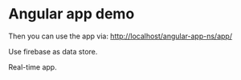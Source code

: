 Angular app demo
==========

Then you can use the app via: <http://localhost/angular-app-ns/app/>

Use firebase as data store.

Real-time app.
